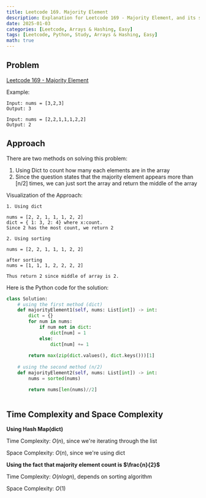 ```yaml
---
title: Leetcode 169. Majority Element
description: Explanation for Leetcode 169 - Majority Element, and its solution in Python.
date: 2025-01-03
categories: [Leetcode, Arrays & Hashing, Easy]
tags: [Leetcode, Python, Study, Arrays & Hashing, Easy]
math: true
---
```


## Problem
[Leetcode 169 - Majority Element](https://leetcode.com/problems/majority-element/description/)

Example:
```
Input: nums = [3,2,3]
Output: 3

Input: nums = [2,2,1,1,1,2,2]
Output: 2
```

## Approach

There are two methods on solving this problem:

1. Using Dict to count how many each elements are in the array
1. Since the question states that the majority element appears more than [n/2] times, we can just sort the array and return the middle of the array

Visualization of the Approach:
```
1. Using dict

nums = [2, 2, 1, 1, 1, 2, 2]
dict = { 1: 3, 2: 4} where x:count.
Since 2 has the most count, we return 2

2. Using sorting

nums = [2, 2, 1, 1, 1, 2, 2]

after sorting
nums = [1, 1, 1, 2, 2, 2, 2]

Thus return 2 since middle of array is 2.
```

Here is the Python code for the solution:
```python
class Solution:
    # using the first method (dict)
    def majorityElement1(self, nums: List[int]) -> int:
        dict = {}
        for num in nums:
            if num not in dict:
                dict[num] = 1
            else:
                dict[num] += 1
        
        return max(zip(dict.values(), dict.keys()))[1]
    
    # using the second method (n/2)
    def majorityElement2(self, nums: List[int]) -> int:
        nums = sorted(nums)

        return nums[len(nums)//2]
            
```
## Time Complexity and Space Complexity

**Using Hash Map(dict)**

Time Complexity: $O(n)$, since we're iterating through the list

Space Complexity: $O(n)$, since we're using dict

**Using the fact that majority element count is $\frac{n}{2}$**

Time Complexity: $O(n log n)$, depends on sorting algorithm

Space Complexity: $O(1)$
